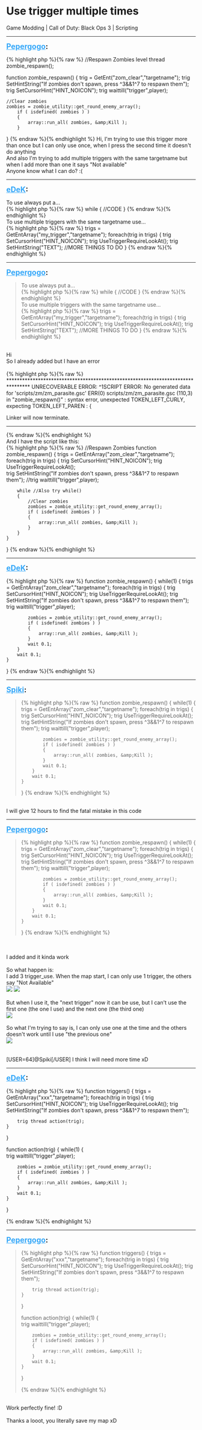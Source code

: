 # Use trigger multiple times
Game Modding | Call of Duty: Black Ops 3 | Scripting

---
<strong style="font-size: 1.4em;"><span style="text-decoration: underline;text-decoration-color: #34a7f9;"><span style="color:#34a7f9;">Pepergogo</span></span>:</strong>

<p>{% highlight php %}{% raw %}
//Respawn Zombies
level thread zombie_respawn();


function zombie_respawn()
{
    trig = GetEnt("zom_clear","targetname");
    trig SetHintString("If zombies don&#39;t spawn, press ^3&amp;&amp;1^7 to respawn them");
    trig SetCursorHint("HINT_NOICON");
    trig waittill("trigger",player);

    //Clear zombies
    zombies = zombie_utility::get_round_enemy_array();
        if ( isdefined( zombies ) )
        {
            array::run_all( zombies, &amp;Kill );
        }
}
{% endraw %}{% endhighlight %}
Hi, I&#39;m trying to use this trigger more than once but I can only use once, when I press the second time it doesn&#39;t do anything<br />And also I&#39;m trying to add multiple triggers with the same targetname but when I add more than one it says &quot;Not available&quot;<br />Anyone know what I can do? :(</p>

---
<strong style="font-size: 1.4em;"><span style="text-decoration: underline;text-decoration-color: #34a7f9;"><span style="color:#34a7f9;">eDeK</span></span>:</strong>

<p>To use always put a...<br />{% highlight php %}{% raw %}
while
{
   //CODE
}
{% endraw %}{% endhighlight %}
<br />To use multiple triggers with the same targetname use...<br />{% highlight php %}{% raw %}
trigs = GetEntArray("my_trigger","targetname");
foreach(trig in trigs)
{
     trig SetCursorHint("HINT_NOICON");
     trig UseTriggerRequireLookAt();         
     trig SetHintString("TEXT");               
     //MORE THINGS TO DO                             
}
{% endraw %}{% endhighlight %}
</p>

---
<strong style="font-size: 1.4em;"><span style="text-decoration: underline;text-decoration-color: #34a7f9;"><span style="color:#34a7f9;">Pepergogo</span></span>:</strong>

<p><blockquote>To use always put a...<br />{% highlight php %}{% raw %}
while
{
   //CODE
}
{% endraw %}{% endhighlight %}
<br />To use multiple triggers with the same targetname use...<br />{% highlight php %}{% raw %}
trigs = GetEntArray("my_trigger","targetname");
foreach(trig in trigs)
{
     trig SetCursorHint("HINT_NOICON");
     trig UseTriggerRequireLookAt();       
     trig SetHintString("TEXT");             
     //MORE THINGS TO DO                           
}
{% endraw %}{% endhighlight %}
</blockquote><br />Hi<br />So I already added but I have an error<br /><br />{% highlight php %}{% raw %}
********************************************************************************
UNRECOVERABLE ERROR:
^1SCRIPT ERROR: No generated data for &#39;scripts/zm/zm_parasite.gsc&#39;
ERR(0) scripts/zm/zm_parasite.gsc (110,3) in "zombie_respawn()" : syntax error, unexpected TOKEN_LEFT_CURLY, expecting TOKEN_LEFT_PAREN :         {


Linker will now terminate.
********************************************************************************
{% endraw %}{% endhighlight %}
<br />And I have the script like this:<br />{% highlight php %}{% raw %}
//Respawn Zombies
function zombie_respawn()
{
    trigs = GetEntArray("zom_clear","targetname");
    foreach(trig in trigs)
    {
        trig SetCursorHint("HINT_NOICON");
        trig UseTriggerRequireLookAt();        
        trig SetHintString("If zombies don&#39;t spawn, press ^3&amp;&amp;1^7 to respawn them");
        //trig waittill("trigger",player);            
   
        while //Also try while()
        {
            //Clear zombies
            zombies = zombie_utility::get_round_enemy_array();
            if ( isdefined( zombies ) )
            {
                array::run_all( zombies, &amp;Kill );
            }
        }
    }                          
}
{% endraw %}{% endhighlight %}
</p>

---
<strong style="font-size: 1.4em;"><span style="text-decoration: underline;text-decoration-color: #34a7f9;"><span style="color:#34a7f9;">eDeK</span></span>:</strong>

<p>{% highlight php %}{% raw %}
function zombie_respawn()
{
    while(1)
    {
        trigs = GetEntArray("zom_clear","targetname");
        foreach(trig in trigs)
        {
            trig SetCursorHint("HINT_NOICON");
            trig UseTriggerRequireLookAt();       
            trig SetHintString("If zombies don&#39;t spawn, press ^3&amp;&amp;1^7 to respawn them");
            trig waittill("trigger",player);     
            
            zombies = zombie_utility::get_round_enemy_array();
            if ( isdefined( zombies ) )
            {
                array::run_all( zombies, &amp;Kill );               
            }
            wait 0.1;
        }
        wait 0.1;
    }                         
}
{% endraw %}{% endhighlight %}
</p>

---
<strong style="font-size: 1.4em;"><span style="text-decoration: underline;text-decoration-color: #34a7f9;"><span style="color:#34a7f9;">Spiki</span></span>:</strong>

<p><blockquote>{% highlight php %}{% raw %}
function zombie_respawn()
{
    while(1)
    {
        trigs = GetEntArray("zom_clear","targetname");
        foreach(trig in trigs)
        {
            trig SetCursorHint("HINT_NOICON");
            trig UseTriggerRequireLookAt();      
            trig SetHintString("If zombies don&#39;t spawn, press ^3&amp;&amp;1^7 to respawn them");
            trig waittill("trigger",player);    
           
            zombies = zombie_utility::get_round_enemy_array();
            if ( isdefined( zombies ) )
            {
                array::run_all( zombies, &amp;Kill );              
            }
            wait 0.1;
        }
        wait 0.1;
    }                        
}
{% endraw %}{% endhighlight %}
</blockquote><br />I will give 12 hours to find the fatal mistake in this code</p>

---
<strong style="font-size: 1.4em;"><span style="text-decoration: underline;text-decoration-color: #34a7f9;"><span style="color:#34a7f9;">Pepergogo</span></span>:</strong>

<p><blockquote>{% highlight php %}{% raw %}
function zombie_respawn()
{
    while(1)
    {
        trigs = GetEntArray("zom_clear","targetname");
        foreach(trig in trigs)
        {
            trig SetCursorHint("HINT_NOICON");
            trig UseTriggerRequireLookAt();    
            trig SetHintString("If zombies don&#39;t spawn, press ^3&amp;&amp;1^7 to respawn them");
            trig waittill("trigger",player);  
         
            zombies = zombie_utility::get_round_enemy_array();
            if ( isdefined( zombies ) )
            {
                array::run_all( zombies, &amp;Kill );            
            }
            wait 0.1;
        }
        wait 0.1;
    }                      
}
{% endraw %}{% endhighlight %}
</blockquote><br /><br />I added and it kinda work<br /><br />So what happen is:<br />I add 3 trigger_use. When the map start, I can only use 1 trigger, the others say &quot;Not Available&quot;<br /><img style="max-width: 500px;" src="{{ '/wiki/threads/assets/a.607.jpg' | relative_url }}">   <img style="max-width: 500px;" src="{{ '/wiki/threads/assets/a.608.jpg' | relative_url }}"><br /><br />But when I use it, the &quot;next trigger&quot; now it can be use, but I can&#39;t use the first one (the one I use) and the next one (the third one)<br /><img style="max-width: 500px;" src="{{ '/wiki/threads/assets/a.609.jpg' | relative_url }}"><br /><br />So what I&#39;m trying to say is, I can only use one at the time and the others doesn&#39;t work until I use &quot;the previous one&quot;<br /><img style="max-width: 500px;" src="{{ '/wiki/threads/assets/a.610.jpg' | relative_url }}"><br /><br /><br />[USER=64]@Spiki[/USER] I think I will need more time xD</p>

---
<strong style="font-size: 1.4em;"><span style="text-decoration: underline;text-decoration-color: #34a7f9;"><span style="color:#34a7f9;">eDeK</span></span>:</strong>

<p>{% highlight php %}{% raw %}
function triggers()
{       
    trigs = GetEntArray("xxx","targetname");
    foreach(trig in trigs)
    {
        trig SetCursorHint("HINT_NOICON");
        trig UseTriggerRequireLookAt();     
        trig SetHintString("If zombies don&#39;t spawn, press ^3&amp;&amp;1^7 to respawn them");

        trig thread action(trig);                   
    }           
}



function action(trig)
{
    while(1)
    {           
        trig waittill("trigger",player);   
                                  
        zombies = zombie_utility::get_round_enemy_array();
        if ( isdefined( zombies ) )
        {
            array::run_all( zombies, &amp;Kill );             
        }
        wait 0.1;
    }     
}


{% endraw %}{% endhighlight %}
</p>

---
<strong style="font-size: 1.4em;"><span style="text-decoration: underline;text-decoration-color: #34a7f9;"><span style="color:#34a7f9;">Pepergogo</span></span>:</strong>

<p><blockquote>{% highlight php %}{% raw %}
function triggers()
{      
    trigs = GetEntArray("xxx","targetname");
    foreach(trig in trigs)
    {
        trig SetCursorHint("HINT_NOICON");
        trig UseTriggerRequireLookAt();    
        trig SetHintString("If zombies don&#39;t spawn, press ^3&amp;&amp;1^7 to respawn them");

        trig thread action(trig);                  
    }          
}



function action(trig)
{
    while(1)
    {          
        trig waittill("trigger",player);  
                                 
        zombies = zombie_utility::get_round_enemy_array();
        if ( isdefined( zombies ) )
        {
            array::run_all( zombies, &amp;Kill );            
        }
        wait 0.1;
    }    
}


{% endraw %}{% endhighlight %}
</blockquote><br />Work perfectly fine! :D<br /><br />Thanks a looot, you literally save my map xD</p>
